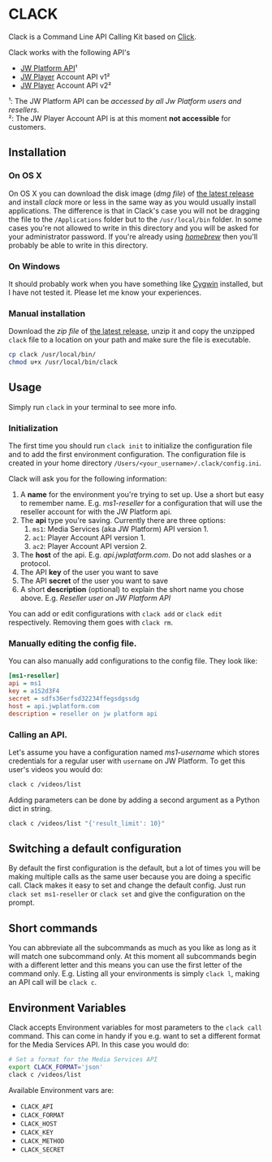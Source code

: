 # CLACK

Clack is a Command Line API Calling Kit based on [Click][1].

Clack works with the following API's
- [JW Platform API](http://apidocs.jwplayer.com/)¹
- [JW Player](http://www.jwplayer.com) Account API v1²
- [JW Player](http://www.jwplayer.com) Account API v2²

¹: The JW Platform API can be _accessed by all Jw Platform users and resellers_.    
²: The JW Player Account API is at this moment __not accessible__ for customers.

[1]: http://click.pocoo.org/

## Installation

### On OS X

On OS X you can download the disk image (_dmg file_) of [the latest release][lr] and install _clack_ more or less in the same way as you would usually install applications. The difference is that in Clack's case you will not be dragging the file to the `/Applications` folder but to the `/usr/local/bin` folder. In some cases you're not allowed to write in this directory and you will be asked for your administrator password. If you're already using [_homebrew_][hb] then you'll probably be able to write in this directory.

### On Windows

It should probably work when you have something like [Cygwin][cw] installed, but I have not tested it. Please let me know your experiences.

[cw]: https://cygwin.com/

### Manual installation

Download the _zip file_ of [the latest release][lr], unzip it and copy the unzipped `clack` file to a location on your path and make sure the file is executable.

```bash
cp clack /usr/local/bin/
chmod u+x /usr/local/bin/clack
```

[lr]: https://github.com/rmnl/clack/releases
[hb]: http://brew.sh/

## Usage

Simply run `clack` in your terminal to see more info.

### Initialization

The first time you should run `clack init` to initialize the configuration file and to add the first environment configuration. The configuration file is created in your home directory `/Users/<your_username>/.clack/config.ini`.

Clack will ask you for the following information:

1. A **name** for the environment you're trying to set up. Use a short but easy to remember name. E.g. _ms1-reseller_ for a configuration that will use the reseller account for with the JW Platform api.
2. The **api** type you're saving. Currently there are three options:
    1. `ms1`: Media Services (aka JW Platform) API version 1.
    2. `ac1`: Player Account API version 1.
    3. `ac2`: Player Account API version 2.
3. The **host** of the api. E.g. _api.jwplatform.com_. Do not add slashes or a protocol.
4. The API **key** of the user you want to save
5. The API **secret** of the user you want to save
6. A short **description** (optional) to explain the short name you chose above. E.g. _Reseller  user on JW Platform API_

You can add or edit configurations with `clack add` or `clack edit` respectively. Removing them goes with `clack rm`.

### Manually editing the config file.

You can also manually add configurations to the config file. They look like:

```ini
[ms1-reseller]
api = ms1
key = a1S2d3F4
secret = sdfs36erfsd32234ffegsdgssdg
host = api.jwplatform.com
description = reseller on jw platform api
```

### Calling an API.

Let's assume you have a configuration named _ms1-username_ which stores credentials for a regular user with `username` on JW Platform. To get this user's videos you would do:

```bash
clack c /videos/list
```

Adding parameters can be done by adding a second argument as a Python dict in string.

```bash
clack c /videos/list "{'result_limit': 10}"
```

## Switching a default configuration

By default the first configuration is the default, but a lot of times you will be making multiple calls as the same user because you are doing a specific call. Clack makes it easy to set and change the default config. Just run `clack set ms1-reseller` or `clack set` and give the configuration on the prompt.

## Short commands

You can abbreviate all the subcommands as much as you like as long as it will match one subcommand only. At this moment all subcommands begin with a different letter and this means you can use the first letter of the command only. E.g. Listing all your environments is simply `clack l`, making an API call will be `clack c`.

## Environment Variables

Clack accepts Environment variables for most parameters to the `clack call` command. This can come in handy if you e.g. want to set a different format for the Media Services API. In this case you would do:

```bash
# Set a format for the Media Services API
export CLACK_FORMAT='json'
clack c /videos/list
```

Available Environment vars are:

- `CLACK_API`
- `CLACK_FORMAT`
- `CLACK_HOST`
- `CLACK_KEY`
- `CLACK_METHOD`
- `CLACK_SECRET`





